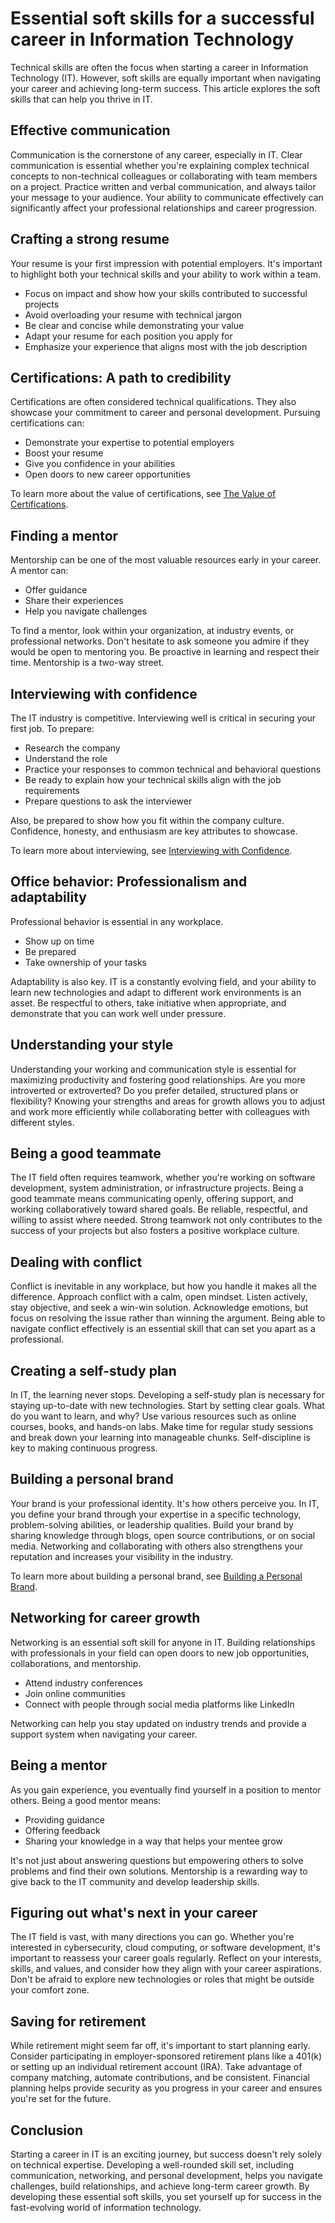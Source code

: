 # Essential soft skills for a successful career in Information Technology

Technical skills are often the focus when starting a career in Information Technology (IT). However,
soft skills are equally important when navigating your career and achieving long-term success. This
article explores the soft skills that can help you thrive in IT.

## Effective communication

Communication is the cornerstone of any career, especially in IT. Clear communication is essential
whether you're explaining complex technical concepts to non-technical colleagues or collaborating
with team members on a project. Practice written and verbal communication, and always tailor your
message to your audience. Your ability to communicate effectively can significantly affect your
professional relationships and career progression.

## Crafting a strong resume

Your resume is your first impression with potential employers. It's important to highlight both your
technical skills and your ability to work within a team.

- Focus on impact and show how your skills contributed to successful projects
- Avoid overloading your resume with technical jargon
- Be clear and concise while demonstrating your value
- Adapt your resume for each position you apply for
- Emphasize your experience that aligns most with the job description

## Certifications: A path to credibility

Certifications are often considered technical qualifications. They also showcase your commitment to
career and personal development. Pursuing certifications can:

- Demonstrate your expertise to potential employers
- Boost your resume
- Give you confidence in your abilities
- Open doors to new career opportunities

To learn more about the value of certifications, see
[The Value of Certifications](the-value-of-certifications.md).

## Finding a mentor

Mentorship can be one of the most valuable resources early in your career. A mentor can:

- Offer guidance
- Share their experiences
- Help you navigate challenges

To find a mentor, look within your organization, at industry events, or professional networks. Don't
hesitate to ask someone you admire if they would be open to mentoring you. Be proactive in learning
and respect their time. Mentorship is a two-way street.

## Interviewing with confidence

The IT industry is competitive. Interviewing well is critical in securing your first job. To
prepare:

- Research the company
- Understand the role
- Practice your responses to common technical and behavioral questions
- Be ready to explain how your technical skills align with the job requirements
- Prepare questions to ask the interviewer

Also, be prepared to show how you fit within the company culture. Confidence, honesty, and
enthusiasm are key attributes to showcase.

To learn more about interviewing, see
[Interviewing with Confidence](interviewing-with-confidence.md).

## Office behavior: Professionalism and adaptability

Professional behavior is essential in any workplace.

- Show up on time
- Be prepared
- Take ownership of your tasks

Adaptability is also key. IT is a constantly evolving field, and your ability to learn new
technologies and adapt to different work environments is an asset. Be respectful to others, take
initiative when appropriate, and demonstrate that you can work well under pressure.

## Understanding your style

Understanding your working and communication style is essential for maximizing productivity and
fostering good relationships. Are you more introverted or extroverted? Do you prefer detailed,
structured plans or flexibility? Knowing your strengths and areas for growth allows you to adjust
and work more efficiently while collaborating better with colleagues with different styles.

## Being a good teammate

The IT field often requires teamwork, whether you're working on software development, system
administration, or infrastructure projects. Being a good teammate means communicating openly,
offering support, and working collaboratively toward shared goals. Be reliable, respectful, and
willing to assist where needed. Strong teamwork not only contributes to the success of your projects
but also fosters a positive workplace culture.

## Dealing with conflict

Conflict is inevitable in any workplace, but how you handle it makes all the difference. Approach
conflict with a calm, open mindset. Listen actively, stay objective, and seek a win-win solution.
Acknowledge emotions, but focus on resolving the issue rather than winning the argument. Being able
to navigate conflict effectively is an essential skill that can set you apart as a professional.

## Creating a self-study plan

In IT, the learning never stops. Developing a self-study plan is necessary for staying up-to-date
with new technologies. Start by setting clear goals. What do you want to learn, and why? Use various
resources such as online courses, books, and hands-on labs. Make time for regular study sessions and
break down your learning into manageable chunks. Self-discipline is key to making continuous
progress.

## Building a personal brand

Your brand is your professional identity. It's how others perceive you. In IT, you define your brand
through your expertise in a specific technology, problem-solving abilities, or leadership qualities.
Build your brand by sharing knowledge through blogs, open source contributions, or on social media.
Networking and collaborating with others also strengthens your reputation and increases your
visibility in the industry.

To learn more about building a personal brand, see
[Building a Personal Brand](building-a-personal-brand.md).

## Networking for career growth

Networking is an essential soft skill for anyone in IT. Building relationships with professionals in
your field can open doors to new job opportunities, collaborations, and mentorship.

- Attend industry conferences
- Join online communities
- Connect with people through social media platforms like LinkedIn

Networking can help you stay updated on industry trends and provide a support system when navigating
your career.

## Being a mentor

As you gain experience, you eventually find yourself in a position to mentor others. Being a good
mentor means:

- Providing guidance
- Offering feedback
- Sharing your knowledge in a way that helps your mentee grow

It's not just about answering questions but empowering others to solve problems and find their own
solutions. Mentorship is a rewarding way to give back to the IT community and develop leadership
skills.

## Figuring out what's next in your career

The IT field is vast, with many directions you can go. Whether you're interested in cybersecurity,
cloud computing, or software development, it's important to reassess your career goals regularly.
Reflect on your interests, skills, and values, and consider how they align with your career
aspirations. Don't be afraid to explore new technologies or roles that might be outside your comfort
zone.

## Saving for retirement

While retirement might seem far off, it's important to start planning early. Consider participating
in employer-sponsored retirement plans like a 401(k) or setting up an individual retirement account
(IRA). Take advantage of company matching, automate contributions, and be consistent. Financial
planning helps provide security as you progress in your career and ensures you're set for the
future.

## Conclusion

Starting a career in IT is an exciting journey, but success doesn't rely solely on technical
expertise. Developing a well-rounded skill set, including communication, networking, and personal
development, helps you navigate challenges, build relationships, and achieve long-term career
growth. By developing these essential soft skills, you set yourself up for success in the
fast-evolving world of information technology.
